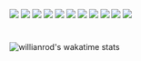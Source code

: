 ![](https://anlucas.neocities.org/lol.gif)
![](https://anlucas.neocities.org/html_learn_it_today.gif)
![](https://anlucas.neocities.org/valid401.png)
![](https://anlucas.neocities.org/linux_now.gif)
![](https://anlucas.neocities.org/linux_powered.gif)
![](https://anlucas.neocities.org/java.gif)
![](https://anlucas.neocities.org/hicolor.gif)
![](https://anlucas.neocities.org/ieisevil.gif)
![](https://anlucas.neocities.org/hatemac.jpg)
![](https://anlucas.neocities.org/hamexp.png)
![](https://c7.pm/img/toast.png)
#
![willianrod's wakatime stats](https://github-readme-stats.vercel.app/api/wakatime?username=Newe&layout=compact&theme=merko)
